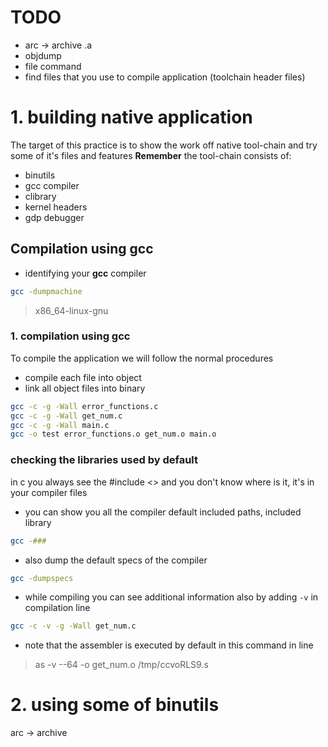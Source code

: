 # TODO 

- arc -> archive .a 
- objdump 
- file command
- find files that you use to compile application (toolchain header files)

# 1. building native application 

The target of this practice is to show the work off native tool-chain and try some of it's files and features
**Remember** the tool-chain consists of:

- binutils
- gcc compiler
- clibrary
- kernel headers
- gdp debugger

## Compilation using gcc

- identifying your **gcc** compiler

```sh
gcc -dumpmachine
```
>  x86_64-linux-gnu



### 1. compilation using gcc 

To compile the application we will follow the normal procedures
- compile each file into object
- link all object files into binary 

```sh
gcc -c -g -Wall error_functions.c 
gcc -c -g -Wall get_num.c 
gcc -c -g -Wall main.c 
gcc -o test error_functions.o get_num.o main.o
```

### checking the libraries used by default

in c you always see the #include <> and you don't know where is it, it's in your compiler files

- you can  show you all the compiler default included paths, included library

```sh 
gcc -### 
```

- also dump the default specs of the compiler

```sh
gcc -dumpspecs
```

- while compiling you can see additional information also by adding `-v` in compilation line

```sh
gcc -c -v -g -Wall get_num.c
```

- note that the assembler is executed by default in this command in line

> as -v --64 -o get_num.o /tmp/ccvoRLS9.s



# 2. using some of binutils

arc -> archive


